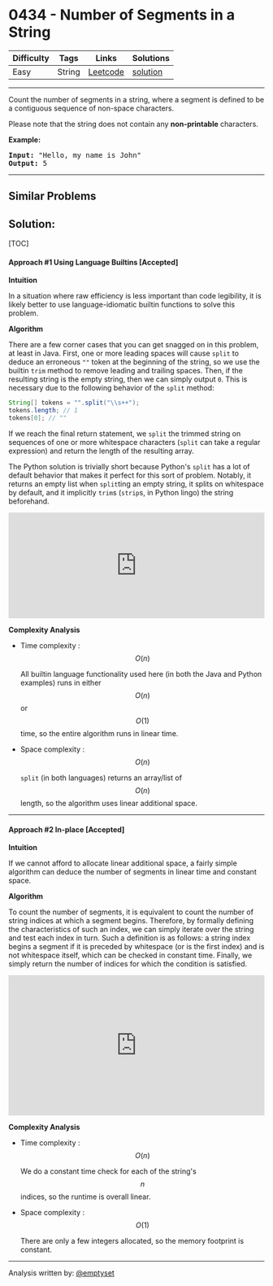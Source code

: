 # 0434 - Number of Segments in a String

Difficulty  | Tags | Links | Solutions
----------- | ---- | ----- | -----
Easy | String | [Leetcode](https://leetcode.com/problems/number-of-segments-in-a-string) | [solution](https://leetcode.com/problems/number-of-segments-in-a-string/solution/)


-----------

<p>Count the number of segments in a string, where a segment is defined to be a contiguous sequence of non-space characters.</p>

<p>Please note that the string does not contain any <b>non-printable</b> characters.</p>

<p><b>Example:</b></p>
<pre>
<b>Input:</b> "Hello, my name is John"
<b>Output:</b> 5
</pre>
</p>

-----------


## Similar Problems




## Solution:

[TOC]

#### Approach #1 Using Language Builtins [Accepted]

**Intuition**

In a situation where raw efficiency is less important than code legibility,
it is likely better to use language-idiomatic builtin functions to solve this
problem.

**Algorithm**

There are a few corner cases that you can get snagged on in this problem, at
least in Java. First, one or more leading spaces will cause `split` to deduce
an erroneous `""` token at the beginning of the string, so we use the builtin
`trim` method to remove leading and trailing spaces. Then, if the resulting
string is the empty string, then we can simply output `0`. This is necessary due
to the following behavior of the `split` method:

```java
String[] tokens = "".split("\\s++");
tokens.length; // 1
tokens[0]; // ""
```

If we reach the final return statement, we `split` the trimmed string on
sequences of one or more whitespace characters (`split` can take a regular
expression) and return the length of the resulting array.

The Python solution is trivially short because Python's `split` has a lot of
default behavior that makes it perfect for this sort of problem. Notably, it
returns an empty list when `split`ting an empty string, it splits on
whitespace by default, and it implicitly `trim`s (`strip`s, in Python lingo)
the string beforehand.

<iframe src="https://leetcode.com/playground/FdCZomTr/shared" frameBorder="0" width="100%" height="208" name="FdCZomTr"></iframe>

**Complexity Analysis**

* Time complexity : $$O(n)$$

    All builtin language functionality used here (in both the Java and Python
    examples) runs in either $$O(n)$$ or $$O(1)$$ time, so the entire algorithm
    runs in linear time.

* Space complexity : $$O(n)$$

    `split` (in both languages) returns an array/list of $$O(n)$$ length, so
    the algorithm uses linear additional space.

---

#### Approach #2 In-place [Accepted]

**Intuition**

If we cannot afford to allocate linear additional space, a fairly simple
algorithm can deduce the number of segments in linear time and constant
space.

**Algorithm**

To count the number of segments, it is equivalent to count the number of
string indices at which a segment begins. Therefore, by formally defining the
characteristics of such an index, we can simply iterate over the string and
test each index in turn. Such a definition is as follows: a string index
begins a segment if it is preceded by whitespace (or is the first index) and
is not whitespace itself, which can be checked in constant time. Finally, we
simply return the number of indices for which the condition is satisfied.

<iframe src="https://leetcode.com/playground/XX7WFxaA/shared" frameBorder="0" width="100%" height="276" name="XX7WFxaA"></iframe>

**Complexity Analysis**

* Time complexity : $$O(n)$$

    We do a constant time check for each of the string's $$n$$ indices, so the
    runtime is overall linear.

* Space complexity : $$O(1)$$

    There are only a few integers allocated, so the memory footprint is
    constant.

---

Analysis written by: [@emptyset](https://leetcode.com/emptyset)
